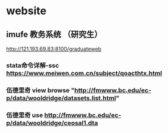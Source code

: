 # website

## imufe 教务系统 （研究生）
http://121.193.69.83:8100/graduateweb


### stata命令详解-ssc https://www.meiwen.com.cn/subject/qoacthtx.html
### 伍德里奇 view browse "http://fmwww.bc.edu/ec-p/data/wooldridge/datasets.list.html" 
### 伍德里奇  use http://fmwww.bc.edu/ec-p/data/wooldridge/ceosal1.dta
